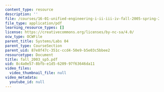 ```yaml
---
content_type: resource
description: ''
file: /courses/16-01-unified-engineering-i-ii-iii-iv-fall-2005-spring-2006/8c4a0e578bfbe1d5620997f63646da11_fall_2003_sp5.pdf
file_type: application/pdf
learning_resource_types: []
license: https://creativecommons.org/licenses/by-nc-sa/4.0/
ocw_type: OCWFile
parent_title: Systems/Labs 04
parent_type: CourseSection
parent_uid: 87e8f47c-351c-ccd4-50e9-b5e03c5bbee2
resourcetype: Document
title: fall_2003_sp5.pdf
uid: 8c4a0e57-8bfb-e1d5-6209-97f63646da11
video_files:
  video_thumbnail_file: null
video_metadata:
  youtube_id: null
---
```

